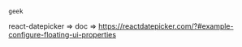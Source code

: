 `geek`

react-datepicker => doc => https://reactdatepicker.com/?#example-configure-floating-ui-properties